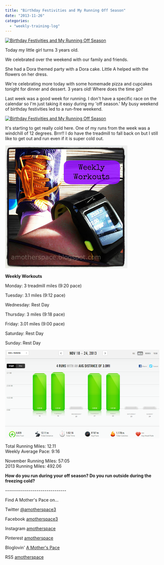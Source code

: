 ```yaml
---
title: "Birthday Festivities and My Running Off Season"
date: "2013-11-26"
categories: 
  - "weekly-training-log"
---
```


[![Birthday Festivities and My Running Off Season ](images/3+years+old+Celebrating+with+Dora.+%23birthdaygirl.jpg "Birthday Festivities and My Running Off Season ")](http://amotherspace.net/wp-content/uploads/2013/11/3+years+old+Celebrating+with+Dora.+%23birthdaygirl1.jpg)

  
Today my little girl turns 3 years old.  
  
We celebrated over the weekend with our family and friends.   
  
She had a Dora themed party with a Dora cake. Little A helped with the flowers on her dress.  
  
We're celebrating more today with some homemade pizza and cupcakes tonight for dinner and dessert. 3 years old! Where does the time go?  
  
Last week was a good week for running. I don't have a specific race on the calendar so I'm just taking it easy during my 'off season.' My busy weekend of birthday festivities led to a run-free weekend.  
  

[![Birthday Festivities and My Running Off Season ](images/I+took+advantage+of+visiting+grandparents+and+went+for+a+freezing+midmorning+run.+I+love+that+this+cold+and+windy+run+was+just+a+fun+challenge+and+not+miserable+%23sweatpink+%23motherrunner+%23nikeplus+%23nikeplususers.jpg "Birthday Festivities and My Running Off Season ")](http://amotherspace.net/wp-content/uploads/2013/11/I+took+advantage+of+visiting+grandparents+and+went+for+a+freezing+midmorning+run.+I+love+that+this+cold+and+windy+run+was+just+a+fun+challenge+and+not+miserable+%23sweatpink+%23motherrunner+%23nikeplus+%23nikeplususers1.jpg)

  
It's starting to get really cold here. One of my runs from the week was a windchill of 12 degrees. Brrr!! I do have the treadmill to fall back on but I still like to get out and run even if it is super cold out.  

  

[![Weekly Workouts | A Mother's Pace](images/Weekly+Workouts.jpg "Weekly Workouts | A Mother's Pace")](http://amotherspace.net/wp-content/uploads/2013/11/Weekly+Workouts1.jpg)

  

  
**Weekly Workouts**  
  
Monday: 3 treadmill miles (9:20 pace)  
  
Tuesday: 3.1 miles (9:12 pace)  
  
Wednesday: Rest Day  
  
Thursday: 3 miles (9:18 pace)  
  
Friday: 3.01 miles (9:00 pace)  
  
Saturday: Rest Day  
  
Sunday: Rest Day  
  
  
  

[![Birthday Festivities and My Running Off Season ](images/NikeNov24.PNG "Birthday Festivities and My Running Off Season ")](http://4.bp.blogspot.com/-8Y3ASYxSWLs/UpOvLJGUfYI/AAAAAAAATUM/rqyYLHQDC2A/s1600/NikeNov24.PNG)

  
  
Total Running Miles: 12.11  
Weekly Average Pace: 9:16  
  
November Running Miles: 57:05  
2013 Running Miles: 492.06  
  
  
  

**How do you run during your off season? Do you run outside during the freezing cold?**

  
  

\-------------------------------

  

Find A Mother's Pace on...  
  
Twitter [@amotherspace3](https://twitter.com/amotherspace3)  
  
Facebook [amotherspace3](http://facebook.com/amotherspace3)  
  
Instagram [amotherspace](http://instagram.com/amotherspace)  
  
Pinterest [amotherspace](http://pinterest.com/amotherspace/)  
  
Bloglovin' [A Mother's Pace](http://www.bloglovin.com/en/blog/6680087)  
  
RSS [amotherspace](http://feeds.feedburner.com/amotherspace)
